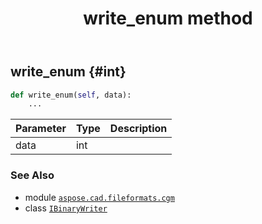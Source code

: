 ﻿---
title: write_enum method
second_title: Aspose.CAD for Python via .NET API References
description: 
type: docs
weight: 100
url: /python-net/aspose.cad.fileformats.cgm/ibinarywriter/write_enum/
is_root: false
---

## write_enum {#int}





```python
def write_enum(self, data):
    ...
```


| Parameter | Type | Description |
| :- | :- | :- |
| data | int |  |



### See Also
* module [`aspose.cad.fileformats.cgm`](../../)
* class [`IBinaryWriter`](/cad/python-net/aspose.cad.fileformats.cgm/ibinarywriter)
